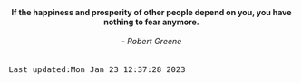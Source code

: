 
<div align="center"><b><span>If the happiness and prosperity of other people depend on you, you have nothing to fear anymore.</span></b><br><br><i> - Robert Greene</i></div>
<br><br><kbd>Last updated:Mon Jan 23 12:37:28 2023</kbd>